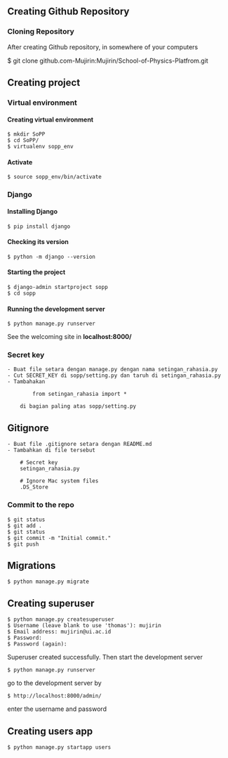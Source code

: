 
## Creating Github Repository
### Cloning Repository
After creating Github repository, in somewhere of your computers

$ git clone github.com-Mujirin:Mujirin/School-of-Physics-Platfrom.git

## Creating project
### Virtual environment
#### Creating virtual environment
	$ mkdir SoPP
	$ cd SoPP/
	$ virtualenv sopp_env
#### Activate
	$ source sopp_env/bin/activate
### Django
#### Installing Django
	$ pip install django
#### Checking its version
	$ python -m django --version
#### Starting the project
	$ django-admin startproject sopp
	$ cd sopp
#### Running the development server
	$ python manage.py runserver
See the welcoming site in **localhost:8000/**
### Secret key
	- Buat file setara dengan manage.py dengan nama setingan_rahasia.py
	- Cut SECRET_KEY di sopp/setting.py dan taruh di setingan_rahasia.py
	- Tambahakan

			from setingan_rahasia import *

		di bagian paling atas sopp/setting.py
## Gitignore
	- Buat file .gitignore setara dengan README.md
	- Tambahkan di file tersebut

		# Secret key
		setingan_rahasia.py

		# Ignore Mac system files
		.DS_Store

### Commit to the repo
	$ git status
	$ git add .
	$ git status
	$ git commit -m "Initial commit."
	$ git push
## Migrations
	$ python manage.py migrate
## Creating superuser
	$ python manage.py createsuperuser
	$ Username (leave blank to use 'thomas'): mujirin
	$ Email address: mujirin@ui.ac.id             
	$ Password: 
	$ Password (again): 
Superuser created successfully.
Then start the development server

	$ python manage.py runserver
	
go to the development server by

	$ http://localhost:8000/admin/

enter the username and password
## Creating users app
	$ python manage.py startapp users